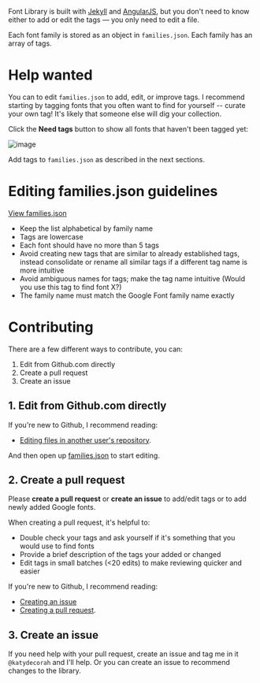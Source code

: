 Font Library is built with [Jekyll](http://jekyllrb.com/) and [AngularJS](https://angularjs.org/), but you don't need to know either to add or edit the tags &mdash; you only need to edit a file.

Each font family is stored as an object in `families.json`. Each family has an array of tags.

# Help wanted

You can to edit `families.json` to add, edit, or improve tags. I recommend starting by tagging fonts that you often want to find for yourself -- curate your own tag! It's likely that someone else will dig your collection.

Click the **Need tags** button to show all fonts that haven't been tagged yet:

![image](https://cloud.githubusercontent.com/assets/2180540/8345655/436c219a-1ac0-11e5-81d2-eb37d89b5845.png)

Add tags to `families.json` as described in the next sections.

# Editing families.json guidelines

[View families.json](https://github.com/katydecorah/font-library/blob/gh-pages/families.json)

* Keep the list alphabetical by family name
* Tags are lowercase
* Each font should have no more than 5 tags
* Avoid creating new tags that are similar to already established tags, instead consolidate or rename all similar tags if a different tag name is more intuitive
* Avoid ambiguous names for tags; make the tag name intuitive (Would you use this tag to find font X?)
* The family name must match the Google Font family name exactly

# Contributing

There are a few different ways to contribute, you can:

1. Edit from Github.com directly
2. Create a pull request
3. Create an issue

## 1. Edit from Github.com directly

If you're new to Github, I recommend reading: 

* [Editing files in another user's repository](https://help.github.com/articles/editing-files-in-another-user-s-repository/).

And then open up [families.json](https://github.com/katydecorah/font-library/blob/gh-pages/families.json) to start editing.

## 2. Create a pull request

Please **create a pull request** or **create an issue** to add/edit tags or to add newly added Google fonts.

When creating a pull request, it's helpful to:

* Double check your tags and ask yourself if it's something that you would use to find fonts
* Provide a brief description of the tags your added or changed
* Edit tags in small batches (<20 edits) to make reviewing quicker and easier

If you're new to Github, I recommend reading:
* [Creating an issue](https://help.github.com/articles/creating-an-issue/) 
* [Creating a pull request](https://help.github.com/articles/creating-a-pull-request/). 

## 3. Create an issue

If you need help with your pull request, create an issue and tag me in it `@katydecorah` and I'll help. Or you can create an issue to recommend changes to the library.

